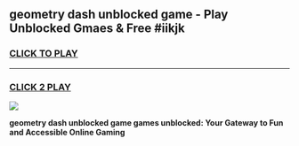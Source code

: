 
## geometry dash unblocked game - Play Unblocked Gmaes & Free #iikjk
<h3>
<a href="https://premium.freeplayer.one?title=geometry_dash_unblocked_game&ref=01M">CLICK TO PLAY</a></h3>
<hr>

<h3>
<a href="https://premium.freeplayer.one?title=geometry_dash_unblocked_game&ref=01M">CLICK 2 PLAY</a>
  
</h3>

<a href="https://premium.freeplayer.one?title=geometry_dash_unblocked_game&ref=01M"><img src="https://clearcache.store/games.png"></a>


**geometry dash unblocked game games unblocked: Your Gateway to Fun and Accessible Online Gaming**
